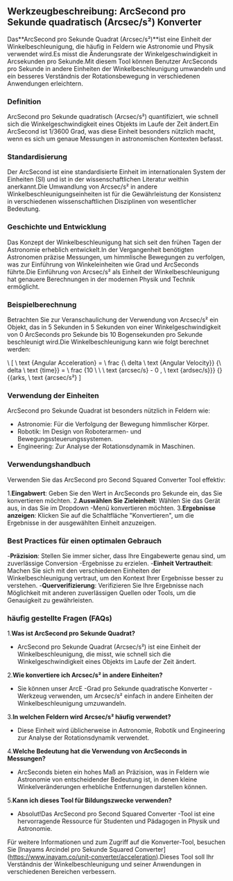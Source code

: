 ## Werkzeugbeschreibung: ArcSecond pro Sekunde quadratisch (Arcsec/s²) Konverter

Das**ArcSecond pro Sekunde Quadrat (Arcsec/s²)**ist eine Einheit der Winkelbeschleunigung, die häufig in Feldern wie Astronomie und Physik verwendet wird.Es misst die Änderungsrate der Winkelgeschwindigkeit in Arcsekunden pro Sekunde.Mit diesem Tool können Benutzer ArcSeconds pro Sekunde in andere Einheiten der Winkelbeschleunigung umwandeln und ein besseres Verständnis der Rotationsbewegung in verschiedenen Anwendungen erleichtern.

### Definition

ArcSecond pro Sekunde quadratisch (Arcsec/s²) quantifiziert, wie schnell sich die Winkelgeschwindigkeit eines Objekts im Laufe der Zeit ändert.Ein ArcSecond ist 1/3600 Grad, was diese Einheit besonders nützlich macht, wenn es sich um genaue Messungen in astronomischen Kontexten befasst.

### Standardisierung

Der ArcSecond ist eine standardisierte Einheit im internationalen System der Einheiten (SI) und ist in der wissenschaftlichen Literatur weithin anerkannt.Die Umwandlung von Arcsec/s² in andere Winkelbeschleunigungseinheiten ist für die Gewährleistung der Konsistenz in verschiedenen wissenschaftlichen Disziplinen von wesentlicher Bedeutung.

### Geschichte und Entwicklung

Das Konzept der Winkelbeschleunigung hat sich seit den frühen Tagen der Astronomie erheblich entwickelt.In der Vergangenheit benötigten Astronomen präzise Messungen, um himmlische Bewegungen zu verfolgen, was zur Einführung von Winkeleinheiten wie Grad und ArcSeconds führte.Die Einführung von Arcsec/s² als Einheit der Winkelbeschleunigung hat genauere Berechnungen in der modernen Physik und Technik ermöglicht.

### Beispielberechnung

Betrachten Sie zur Veranschaulichung der Verwendung von Arcsec/s² ein Objekt, das in 5 Sekunden in 5 Sekunden von einer Winkelgeschwindigkeit von 0 ArcSeconds pro Sekunde bis 10 Bogensekunden pro Sekunde beschleunigt wird.Die Winkelbeschleunigung kann wie folgt berechnet werden:

\ [
\ text {Angular Acceleration} = \ frac {\ delta \ text {Angular Velocity}} {\ delta \ text {time}} = \ frac {10 \ \ \ text {arcsec/s} - 0 \, \ text {ardsec/s}}} {} {{arks\, \ text {arcsec/s²}
\]

### Verwendung der Einheiten

ArcSecond pro Sekunde Quadrat ist besonders nützlich in Feldern wie:

- Astronomie: Für die Verfolgung der Bewegung himmlischer Körper.
- Robotik: Im Design von Roboterarmen- und Bewegungssteuerungssystemen.
- Engineering: Zur Analyse der Rotationsdynamik in Maschinen.

### Verwendungshandbuch

Verwenden Sie das ArcSecond pro Second Squared Converter Tool effektiv:

1.**Eingabwert**: Geben Sie den Wert in ArcSeconds pro Sekunde ein, das Sie konvertieren möchten.
2.**Auswählen Sie Zieleinheit**: Wählen Sie das Gerät aus, in das Sie im Dropdown -Menü konvertieren möchten.
3.**Ergebnisse anzeigen**: Klicken Sie auf die Schaltfläche "Konvertieren", um die Ergebnisse in der ausgewählten Einheit anzuzeigen.

### Best Practices für einen optimalen Gebrauch

-**Präzision**: Stellen Sie immer sicher, dass Ihre Eingabewerte genau sind, um zuverlässige Conversion -Ergebnisse zu erzielen.
-**Einheit Vertrautheit**: Machen Sie sich mit den verschiedenen Einheiten der Winkelbeschleunigung vertraut, um den Kontext Ihrer Ergebnisse besser zu verstehen.
-**Querverifizierung**: Verifizieren Sie Ihre Ergebnisse nach Möglichkeit mit anderen zuverlässigen Quellen oder Tools, um die Genauigkeit zu gewährleisten.

### häufig gestellte Fragen (FAQs)

1.**Was ist ArcSecond pro Sekunde Quadrat?**
- ArcSecond pro Sekunde Quadrat (Arcsec/s²) ist eine Einheit der Winkelbeschleunigung, die misst, wie schnell sich die Winkelgeschwindigkeit eines Objekts im Laufe der Zeit ändert.

2.**Wie konvertiere ich Arcsec/s² in andere Einheiten?**
- Sie können unser ArcE -Grad pro Sekunde quadratische Konverter -Werkzeug verwenden, um Arcsec/s² einfach in andere Einheiten der Winkelbeschleunigung umzuwandeln.

3.**In welchen Feldern wird Arcsec/s² häufig verwendet?**
- Diese Einheit wird üblicherweise in Astronomie, Robotik und Engineering zur Analyse der Rotationsdynamik verwendet.

4.**Welche Bedeutung hat die Verwendung von ArcSeconds in Messungen?**
- ArcSeconds bieten ein hohes Maß an Präzision, was in Feldern wie Astronomie von entscheidender Bedeutung ist, in denen kleine Winkelveränderungen erhebliche Entfernungen darstellen können.

5.**Kann ich dieses Tool für Bildungszwecke verwenden?**
- Absolut!Das ArcSecond pro Second Squared Converter -Tool ist eine hervorragende Ressource für Studenten und Pädagogen in Physik und Astronomie.

Für weitere Informationen und zum Zugriff auf die Konverter-Tool, besuchen Sie [Inayams Arcindel pro Sekunde Squared Converter] (https://www.inayam.co/unit-converter/acceleration).Dieses Tool soll Ihr Verständnis der Winkelbeschleunigung und seiner Anwendungen in verschiedenen Bereichen verbessern.